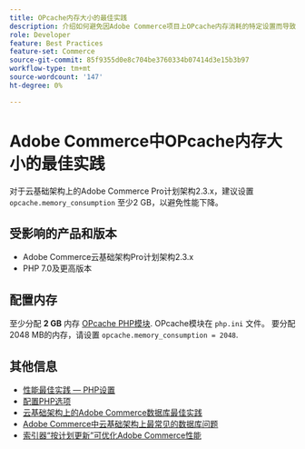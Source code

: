 ```yaml
---
title: OPcache内存大小的最佳实践
description: 介绍如何避免因Adobe Commerce项目上OPcache内存消耗的特定设置而导致性能下降。
role: Developer
feature: Best Practices
feature-set: Commerce
source-git-commit: 85f9355d0e8c704be3760334b07414d3e15b3b97
workflow-type: tm+mt
source-wordcount: '147'
ht-degree: 0%

---
```



# Adobe Commerce中OPcache内存大小的最佳实践

对于云基础架构上的Adobe Commerce Pro计划架构2.3.x，建议设置 `opcache.memory_consumption` 至少2 GB，以避免性能下降。

## 受影响的产品和版本

* Adobe Commerce云基础架构Pro计划架构2.3.x
* PHP 7.0及更高版本

## 配置内存

至少分配 **2 GB** 内存 [OPcache PHP模块](https://www.php.net/manual/en/book.opcache.php). OPcache模块在 `php.ini` 文件。 要分配2048 MB的内存，请设置 `opcache.memory_consumption = 2048`.

## 其他信息

* [性能最佳实践 — PHP设置](../../../performance/software.md#php-settings)
* [配置PHP选项](https://devdocs.magento.com/cloud/project/project-conf-files_magento-app.html#customize-phpini-settings)
* [云基础架构上的Adobe Commerce数据库最佳实践](database-on-cloud.md)
* [Adobe Commerce中云基础架构上最常见的数据库问题](../maintenance/resolve-database-performance-issues.md)
* [索引器“按计划更新”可优化Adobe Commerce性能](../maintenance/indexer-configuration.md)
